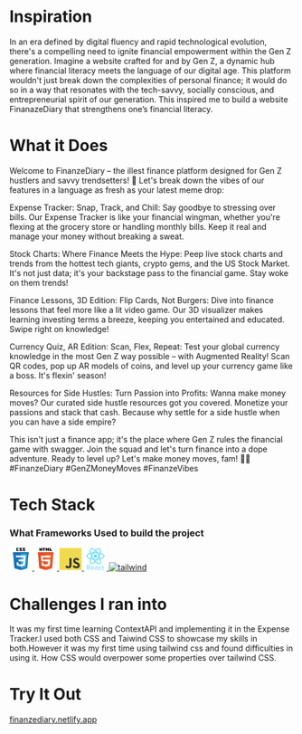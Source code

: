 
<h1>Inspiration</h1>
In an era defined by digital fluency and rapid technological evolution, there's a compelling need to ignite financial empowerment within the Gen Z generation. Imagine a website crafted for and by Gen Z, a dynamic hub where financial literacy meets the language of our digital age. This platform wouldn't just break down the complexities of personal finance; it would do so in a way that resonates with the tech-savvy, socially conscious, and entrepreneurial spirit of our generation. This inspired me to build a website FinanazeDiary that strengthens one’s financial literacy.


<h1>What it Does</h1>

 Welcome to FinanzeDiary – the illest finance platform designed for Gen Z hustlers and savvy trendsetters! 🚀 Let's break down the vibes of our features in a language as fresh as your latest meme drop:

Expense Tracker: Snap, Track, and Chill: Say goodbye to stressing over bills. Our Expense Tracker is like your financial wingman, whether you're flexing at the grocery store or handling monthly bills. Keep it real and manage your money without breaking a sweat.

Stock Charts: Where Finance Meets the Hype: Peep live stock charts and trends from the hottest tech giants, crypto gems, and the US Stock Market. It's not just data; it's your backstage pass to the financial game. Stay woke on them trends!

Finance Lessons, 3D Edition: Flip Cards, Not Burgers: Dive into finance lessons that feel more like a lit video game. Our 3D visualizer makes learning investing terms a breeze, keeping you entertained and educated. Swipe right on knowledge!

 Currency Quiz, AR Edition: Scan, Flex, Repeat: Test your global currency knowledge in the most Gen Z way possible – with Augmented Reality! Scan QR codes, pop up AR models of coins, and level up your currency game like a boss. It's flexin' season!

 Resources for Side Hustles: Turn Passion into Profits: Wanna make money moves? Our curated side hustle resources got you covered. Monetize your passions and stack that cash. Because why settle for a side hustle when you can have a side empire?

This isn't just a finance app; it's the place where Gen Z rules the financial game with swagger. Join the squad and let's turn finance into a dope adventure. Ready to level up? Let's make money moves, fam! 🚀💸 #FinanzeDiary #GenZMoneyMoves #FinanzeVibes


<h1>Tech Stack</h1>

<h3 align="left">What Frameworks Used to build the project</h3>
<p align="left"> <a href="https://www.w3schools.com/css/" target="_blank" rel="noreferrer"> <img src="https://raw.githubusercontent.com/devicons/devicon/master/icons/css3/css3-original-wordmark.svg" alt="css3" width="40" height="40"/> </a> <a href="https://www.w3.org/html/" target="_blank" rel="noreferrer"> <img src="https://raw.githubusercontent.com/devicons/devicon/master/icons/html5/html5-original-wordmark.svg" alt="html5" width="40" height="40"/> </a> <a href="https://developer.mozilla.org/en-US/docs/Web/JavaScript" target="_blank" rel="noreferrer"> <img src="https://raw.githubusercontent.com/devicons/devicon/master/icons/javascript/javascript-original.svg" alt="javascript" width="40" height="40"/> </a> <a href="https://reactjs.org/" target="_blank" rel="noreferrer"> <img src="https://raw.githubusercontent.com/devicons/devicon/master/icons/react/react-original-wordmark.svg" alt="react" width="40" height="40"/> </a> <a href="https://tailwindcss.com/" target="_blank" rel="noreferrer"> <img src="https://www.vectorlogo.zone/logos/tailwindcss/tailwindcss-icon.svg" alt="tailwind" width="40" height="40"/> </a> 

  <h1> Challenges I ran into</h1>
  <p>It was my first time learning ContextAPI  and implementing it in the Expense Tracker.I used both CSS and Taiwind CSS to showcase my skills in both.However it was my first time using tailwind css and found difficulties in using it. How CSS would overpower some properties over tailwind CSS.
</p>


  <h1> Try It Out</h1>
  <p><u>finanzediary.netlify.app</u></p>
 

